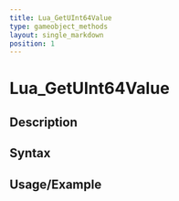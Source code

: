 ```yaml
---
title: Lua_GetUInt64Value
type: gameobject_methods
layout: single_markdown
position: 1
---
```


# Lua_GetUInt64Value

## Description

## Syntax

## Usage/Example


